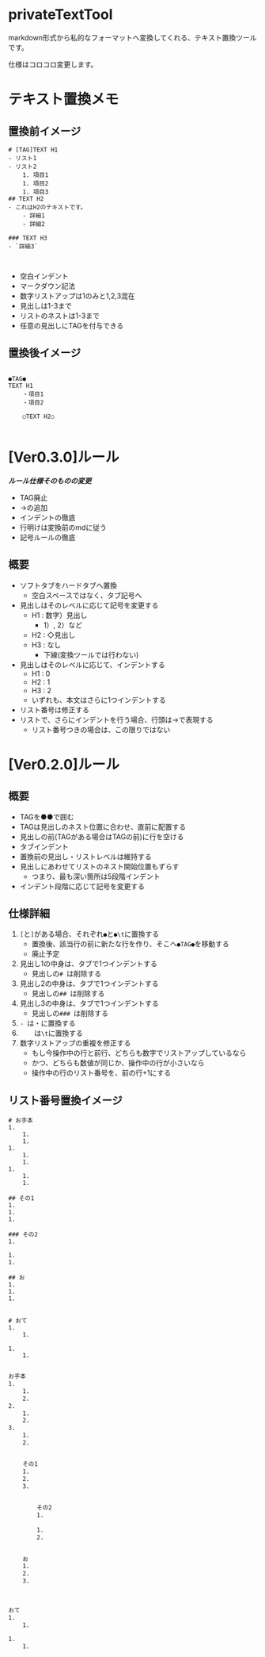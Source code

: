 # privateTextTool
markdown形式から私的なフォーマットへ変換してくれる、テキスト置換ツールです。

仕様はコロコロ変更します。

# テキスト置換メモ
## 置換前イメージ

```md:before
# [TAG]TEXT H1
- リスト1
- リスト2
    1. 項目1
    1. 項目2
    1. 項目3
## TEXT H2
- これはH2のテキストです。
    - 詳細1
    - 詳細2

### TEXT H3
- `詳細3`



```

- 空白インデント
- マークダウン記法
- 数字リストアップは1のみと1,2,3混在
- 見出しは1-3まで
- リストのネストは1-3まで
- 任意の見出しにTAGを付与できる

## 置換後イメージ

```text:after

●TAG●
TEXT H1
	・項目1
	・項目2

	○TEXT H2○


```

# [Ver0.3.0]ルール
***ルール仕様そのものの変更***

- TAG廃止
- →の追加
- インデントの徹底
- 行明けは変換前のmdに従う
- 記号ルールの徹底

## 概要
- ソフトタブをハードタブへ置換
    - 空白スペースではなく、タブ記号へ
- 見出しはそのレベルに応じて記号を変更する
    - H1 : 数字）見出し
        - 1）, 2）など
    - H2 : ◇見出し
    - H3 : なし
        - 下線(変換ツールでは行わない)
- 見出しはそのレベルに応じて、インデントする
    - H1 : 0
    - H2 : 1
    - H3 : 2
    - いずれも、本文はさらに1つインデントする
- リスト番号は修正する
- リストで、さらにインデントを行う場合、行頭は→で表現する
    - リスト番号つきの場合は、この限りではない


# [Ver0.2.0]ルール
## 概要
- TAGを●●で囲む
- TAGは見出しのネスト位置に合わせ、直前に配置する
- 見出しの前(TAGがある場合はTAGの前)に行を空ける
- タブインデント
- 置換前の見出し・リストレベルは維持する
- 見出しにあわせてリストのネスト開始位置もずらす
    - つまり、最も深い箇所は5段階インデント
- インデント段階に応じて記号を変更する

## 仕様詳細
1. `[`と`]`がある場合、それぞれ`●`と`●\t`に置換する
    - 置換後、該当行の前に新たな行を作り、そこへ`●TAG●`を移動する
    - 廃止予定
1. 見出し1の中身は、タブで1つインデントする
    - 見出しの`# `は削除する
1. 見出し2の中身は、タブで1つインデントする
    - 見出しの`## `は削除する
1. 見出し3の中身は、タブで1つインデントする
    - 見出しの`### `は削除する
1. `- `は・に置換する
1. `    `は`\t`に置換する
1. 数字リストアップの重複を修正する
    - もし今操作中の行と前行、どちらも数字でリストアップしているなら
    - かつ、どちらも数値が同じか、操作中の行が小さいなら
    - 操作中の行のリスト番号を、前の行+1にする


## リスト番号置換イメージ
```md:置換前
# お手本
1. 
    1. 
    1. 
1. 
    1. 
    1. 
1. 
    1. 
    1. 

## その1
1. 
1. 
1. 

### その2
1. 

1. 
1. 

## お
1. 
1. 
1. 


# おて
1. 
    1. 

1. 
    1. 
```

```txt

お手本
1. 
	1. 
	2. 
2. 
	1. 
	2. 
3. 
	1. 
	2. 


	その1
	1. 
	2. 
	3. 
	

		その2
		1. 
		
		1. 
		2. 
		

	お
	1. 
	2. 
	3. 
	
	

おて
1. 
	1. 

1. 
	1. 
```